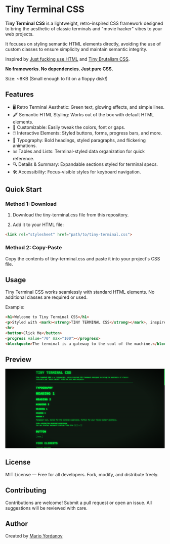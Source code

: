 # Tiny Terminal CSS

**Tiny Terminal CSS** is a lightweight, retro-inspired CSS framework designed to bring the aesthetic of classic terminals and "movie hacker" vibes to your web projects. 

It focuses on styling semantic HTML elements directly, avoiding the use of custom classes to ensure simplicity and maintain semantic integrity.

Inspired by [Just fucking use HTML](https://justfuckingusehtml.com/) and [Tiny Brutalism CSS](https://github.com/pruger/tiny-brutalism-css).

**No frameworks. No dependencies. Just pure CSS.**

Size: ~8KB (Small enough to fit on a floppy disk!)

## Features

- 🖥️ Retro Terminal Aesthetic: Green text, glowing effects, and simple lines.
- 🖋️ Semantic HTML Styling: Works out of the box with default HTML elements.
- 🎨 Customizable: Easily tweak the colors, font or gaps.
- 🖱️ Interactive Elements: Styled buttons, forms, progress bars, and more.
- 📜 Typography: Bold headings, styled paragraphs, and flickering animations.
- 📊 Tables and Lists: Terminal-styled data organization for quick reference.
- 🔍 Details & Summary: Expandable sections styled for terminal specs.
- 🛠️ Accessibility: Focus-visible styles for keyboard navigation.

## Quick Start

### Method 1: Download
1. Download the tiny-terminal.css file from this repository.

2. Add it to your HTML file:

```html
<link rel="stylesheet" href="path/to/tiny-terminal.css">
```

### Method 2: Copy-Paste

Copy the contents of tiny-terminal.css and paste it into your project's CSS file.

## Usage

Tiny Terminal CSS works seamlessly with standard HTML elements. No additional classes are required or used.

Example:

```html
<h1>Welcome to Tiny Terminal CSS</h1>
<p>Styled with <mark><strong>TINY TERMINAL CSS</strong></mark>, inspired by retro terminals and movie hackers.</p>
<hr>
<button>Click Me</button>
<progress value="70" max="100"></progress>
<blockquote>The terminal is a gateway to the soul of the machine.</blockquote>
```

## Preview

![Preview](preview.png)

## License

MIT License — Free for all developers. Fork, modify, and distribute freely.

## Contributing
Contributions are welcome! Submit a pull request or open an issue. All suggestions will be reviewed with care.

## Author
Created by [Mario Yordanov](https://github.com/mariovyord)